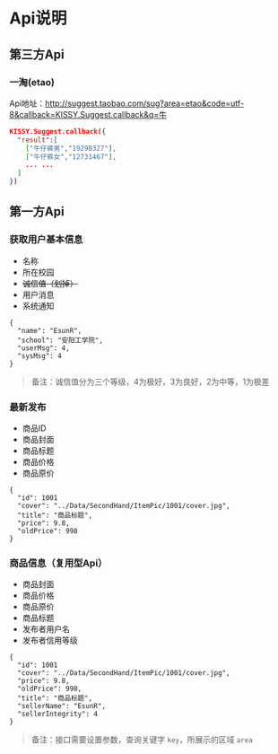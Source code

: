 # Api说明
## 第三方Api

### 一淘(etao)

Api地址：http://suggest.taobao.com/sug?area=etao&code=utf-8&callback=KISSY.Suggest.callback&q=牛
```json
KISSY.Suggest.callback({
  "result":[
    ["牛仔裤男","19290327"],
    ["牛仔裤女","12731467"],
    ... ...
  ]
})
```

## 第一方Api
### 获取用户基本信息
+ 名称
+ 所在校园
+ ~~诚信值（划掉）~~
+ 用户消息
+ 系统通知
```
{
  "name": "EsunR",
  "school": "安阳工学院",
  "userMsg": 4,
  "sysMsg": 4
}
```
> 备注：诚信值分为三个等级，4为极好，3为良好，2为中等，1为极差

### 最新发布
+ 商品ID
+ 商品封面
+ 商品标题
+ 商品价格
+ 商品原价
```
{
  "id": 1001
  "cover": "../Data/SecondHand/ItemPic/1001/cover.jpg",
  "title": "商品标题",
  "price": 9.8,
  "oldPrice": 998
}
```

### 商品信息（复用型Api）
+ 商品封面
+ 商品价格
+ 商品原价
+ 商品标题
+ 发布者用户名
+ 发布者信用等级
```
{
  "id": 1001
  "cover": "../Data/SecondHand/ItemPic/1001/cover.jpg",
  "price": 9.8,
  "oldPrice": 998,
  "title": "商品标题",
  "sellerName": "EsunR",
  "sellerIntegrity": 4
}
```
> 备注：接口需要设置参数，查询关键字 `key`，所展示的区域 `area`